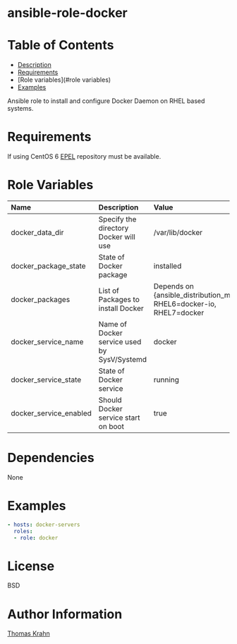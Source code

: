 ansible-role-docker
=========

# Table of Contents

- [Description](#description)
- [Requirements](#requirements)
- [Role variables](#role variables)
- [Examples](#examples)

Ansible role to install and configure Docker Daemon on RHEL based systems.

# Requirements

If using CentOS 6 [EPEL] repository must be available.

# Role Variables

| Name | Description | Value |
| :------ | :-------------- | :------ |
| docker_data_dir | Specify the directory Docker will use | /var/lib/docker |
| docker_package_state | State of Docker package | installed |
| docker_packages | List of Packages to install Docker | Depends on {ansible_distribution_major} RHEL6=docker-io, RHEL7=docker
| docker_service_name | Name of Docker service used by SysV/Systemd | docker |
| docker_service_state | State of Docker service | running |
| docker_service_enabled | Should Docker service start on boot | true |

# Dependencies

None

# Examples
```yaml
- hosts: docker-servers
  roles:
  - role: docker
```

# License

BSD

# Author Information

[Thomas Krahn]

[EPEL]: https://fedoraproject.org/wiki/EPEL
[Thomas Krahn]: mailto:ntbc@gmx.net
